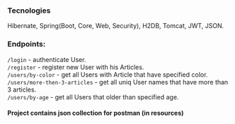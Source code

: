 ### Tecnologies
Hibernate, Spring(Boot, Core, Web, Security), H2DB, Tomcat, JWT, JSON.

### Endpoints:
 `/login` - authenticate User.<br />
 `/register` - register new User with his Articles.<br />
 `/users/by-color` - get all Users with Article that have specified color.<br />
 `/users/more-then-3-articles` - get all uniq User names that have more than 3 articles.<br />
 `/users/by-age` - get all Users that older than specified age.<br />

#### Project contains json collection for postman (in resources)
